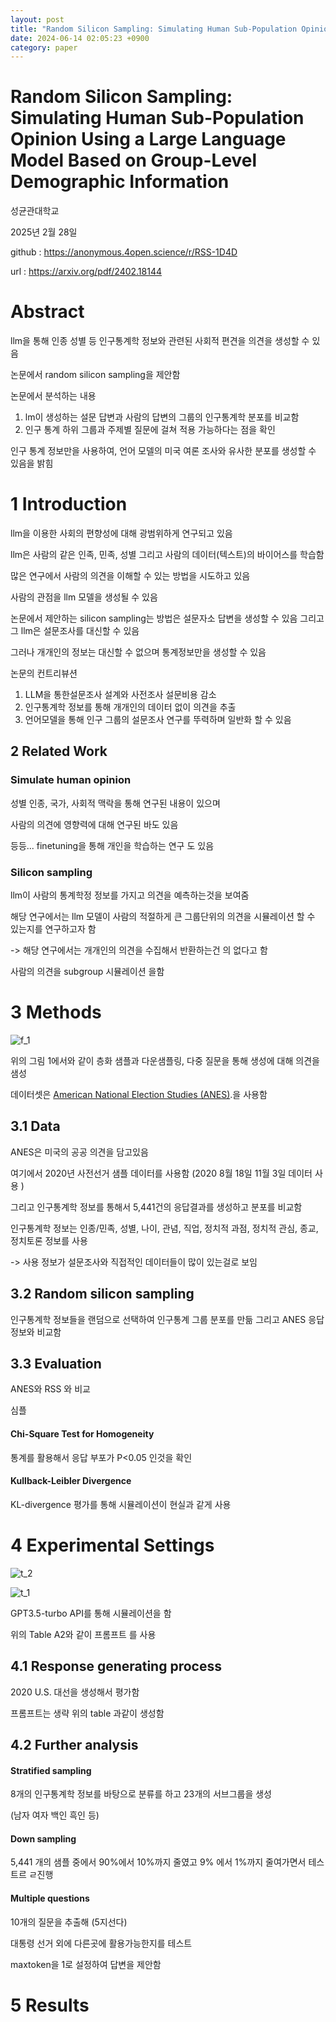 ```yaml
---
layout: post
title: "Random Silicon Sampling: Simulating Human Sub-Population Opinion Using a Large  Language Model Based on Group-Level Demographic Information"
date: 2024-06-14 02:05:23 +0900
category: paper
---
```


# Random Silicon Sampling: Simulating Human Sub-Population Opinion Using a Large Language Model Based on Group-Level Demographic Information 

성균관대학교 

2025년 2월 28일 

github : https://anonymous.4open.science/r/RSS-1D4D

url : https://arxiv.org/pdf/2402.18144



# Abstract

llm을 통해 인종 성별 등 인구통계학 정보와 관련된 사회적 편견을 의견을 생성할 수 있음 

논문에서 random silicon sampling을 제안함 

논문에서 분석하는 내용 

1. lm이 생성하는 설문 답변과 사람의 답변의 그룹의 인구통계학 분포를 비교함 
2. 인구 통계 하위 그룹과 주제별 질문에 걸쳐 적용 가능하다는 점을 확인



인구 통계 정보만을 사용하여, 언어 모델의 미국 여론 조사와 유사한 분포를 생성할 수 있음을 밝힘 



# 1 Introduction

llm을 이용한 사회의 편향성에 대해 광범위하게 연구되고 있음 

 llm은 사람의 같은 인족, 민족, 성별 그리고 사람의 데이터(텍스트)의 바이어스를 학습함 

많은 연구에서 사람의 의견을 이해할 수 있는 방법을 시도하고 있음 

사람의 관점을 llm 모델을 생성될 수 있음 

논문에서 제안하는 silicon sampling는 방법은 설문자소 답변을 생성할 수 있음 그리고 그 llm은 설문조사를 대신할 수 있음 

그러나 개개인의 정보는 대신할 수 없으며 통계정보만을 생성할 수 있음 



논문의 컨트리뷰션

1. LLM을 통한설문조사 설계와 사전조사 설문비용 감소
2. 인구통계학 정보를 통해 개개인의 데이터 없이 의견을 추출
3. 언어모델을 통해 인구 그룹의 설문조사 연구를 뚜력하며 일반화 할 수 있음 

## 2 Related Work

### Simulate human opinion

성별 인종, 국가, 사회적 맥락을 통해 연구된 내용이 있으며 

사람의 의견에 영향력에 대해 연구된 바도 있음 

등등... finetuning을 통해 개인을 학습하는 연구 도 있음

### Silicon sampling

llm이 사람의 통계학정 정보를 가지고 의견을 예측하는것을 보여줌 

 해당 연구에서는 llm 모델이 사람의 적절하게 큰 그룹단위의 의견을 시뮬레이션 할 수 있는지를 연구하고자 함 

-> 해당 연구에서는 개개인의 의견을 수집해서 반환하는건 의 없다고 함 

사람의 의견을 subgroup  시뮬레이션 을함 

# 3 Methods 

![f_1](\img\2024\Random_Silicon_Sampling_Simulating_Human_Sub-Population_Opinion_Using_a_Large_Language_Model_Based_on_Group-Level_Demographic_Information\f_1.PNG)

위의 그림 1에서와 같이  층화 샘플과 다운샘플링, 다중 질문을 통해 생성에 대해 의견을 샘성

데이터셋은  [American National Election Studies (ANES)](https://electionstudies.org/data-center/).을 사용함

## 3.1 Data

ANES은 미국의 공공 의견을 담고있음 

여기에서 2020년 사전선거 샘플 데이터를 사용함  (2020 8월 18일 11월 3일 데이터 사용 )

그리고 인구통계학 정보를 통해서 5,441건의 응답결과를 생성하고 분포를 비교함 

인구통계학 정보는 인종/민족, 성별, 나이, 관념, 직업,  정치적 과점, 정치적 관심, 종교, 정치토론 정보를 사용 

-> 사용 정보가 설문조사와 직접적인 데이터들이 많이 있는걸로 보임 

## 3.2 Random silicon sampling

인구통계학 정보들을 랜덤으로 선택하여 인구통계 그룹 분포를 만듦 그리고 ANES 응답 정보와 비교함 

## 3.3 Evaluation

ANES와 RSS 와 비교 

심플

#### Chi-Square Test for Homogeneity

통계를 활용해서 응답 부포가 P<0.05 인것을 확인 

#### Kullback-Leibler Divergence

KL-divergence 평가를 통해 시뮬레이션이 현실과 같게 사용 

# 4 Experimental Settings

![t_2](\img\2024\Random_Silicon_Sampling_Simulating_Human_Sub-Population_Opinion_Using_a_Large_Language_Model_Based_on_Group-Level_Demographic_Information\t_2.PNG)

![t_1](\img\2024\Random_Silicon_Sampling_Simulating_Human_Sub-Population_Opinion_Using_a_Large_Language_Model_Based_on_Group-Level_Demographic_Information\t_1.PNG)

GPT3.5-turbo API를 통해 시뮬레이션을 함 

위의 Table A2와 같이 프롬프트 를 사용 

## 4.1 Response generating process

2020 U.S. 대선을 생성해서 평가함 

프롬프트는 생략   위의 table 과같이 생성함 

## 4.2 Further analysis

#### Stratified sampling

8개의 인구통계학 정보를 바탕으로 분류를 하고 23개의 서브그룹을 생성 

(남자 여자 백인 흑인 등)

#### Down sampling

5,441 개의 샘플 중에서 90%에서 10%까지 줄였고 9% 에서 1%까지 줄여가면서 테스트르 ㄹ진행 

#### Multiple questions

10개의 질문을 추출해 (5지선다)

대통령 선거 외에 다른곳에 활용가능한지를 테스트 

maxtoken을 1로 설정하여 답변을 제안함 

# 5 Results









